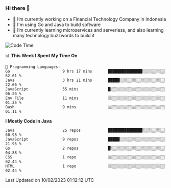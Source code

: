 ### Hi there 👋

<!--
**mazzama/mazzama** is a ✨ _special_ ✨ repository because its `README.md` (this file) appears on your GitHub profile.

Here are some ideas to get you started:

- 🔭 I’m currently working on ...
- 🌱 I’m currently learning ...
- 👯 I’m looking to collaborate on ...
- 🤔 I’m looking for help with ...
- 💬 Ask me about ...
- 📫 How to reach me: ...
- 😄 Pronouns: ...
- ⚡ Fun fact: ...
-->

- 🔭 I’m currently working on a Financial Technology Company in Indonesia
- :gun: I'm using Go and Java to build software
- 🌱 I’m currently learning microservices and serverless, and also learning many technology buzzwords to build it

<!--START_SECTION:waka-->
![Code Time](http://img.shields.io/badge/Code%20Time-2%2C553%20hrs%2032%20mins-blue)

📊 **This Week I Spent My Time On** 

```text
💬 Programming Languages: 
Go                       9 hrs 17 mins       ███████████████░░░░░░░░░░   62.61 % 
Java                     3 hrs 21 mins       █████░░░░░░░░░░░░░░░░░░░░   22.66 % 
JavaScript               55 mins             █░░░░░░░░░░░░░░░░░░░░░░░░   06.26 % 
Env File                 11 mins             ░░░░░░░░░░░░░░░░░░░░░░░░░   01.35 % 
Bash                     9 mins              ░░░░░░░░░░░░░░░░░░░░░░░░░   01.11 % 

```

**I Mostly Code in Java** 

```text
Java                     25 repos            ███████████████░░░░░░░░░░   60.98 % 
JavaScript               9 repos             █████░░░░░░░░░░░░░░░░░░░░   21.95 % 
Go                       2 repos             █░░░░░░░░░░░░░░░░░░░░░░░░   04.88 % 
CSS                      1 repo              ░░░░░░░░░░░░░░░░░░░░░░░░░   02.44 % 
HTML                     1 repo              ░░░░░░░░░░░░░░░░░░░░░░░░░   02.44 % 

```



 Last Updated on 10/02/2023 01:12:12 UTC
<!--END_SECTION:waka-->
